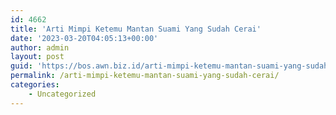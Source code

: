 ```yaml
---
id: 4662
title: 'Arti Mimpi Ketemu Mantan Suami Yang Sudah Cerai'
date: '2023-03-20T04:05:13+00:00'
author: admin
layout: post
guid: 'https://bos.awn.biz.id/arti-mimpi-ketemu-mantan-suami-yang-sudah-cerai/'
permalink: /arti-mimpi-ketemu-mantan-suami-yang-sudah-cerai/
categories:
    - Uncategorized
---
```


